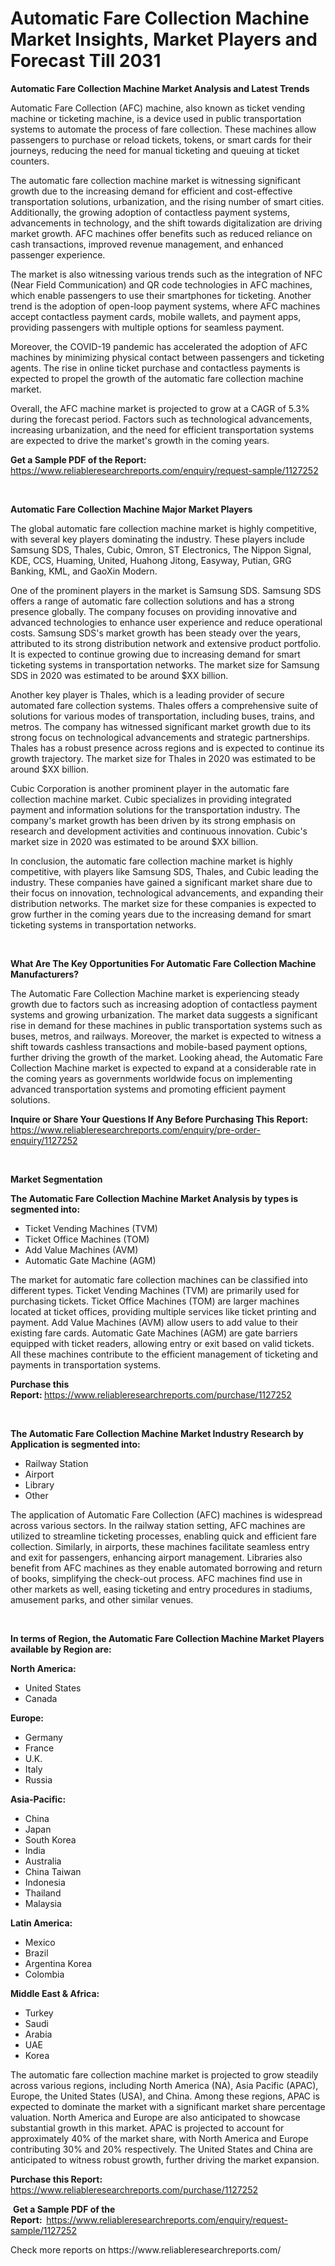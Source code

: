 <p><h1>Automatic Fare Collection Machine Market Insights, Market Players and Forecast Till 2031</h1></p><p><strong>Automatic Fare Collection Machine Market Analysis and Latest Trends</strong></p>
<p><p>Automatic Fare Collection (AFC) machine, also known as ticket vending machine or ticketing machine, is a device used in public transportation systems to automate the process of fare collection. These machines allow passengers to purchase or reload tickets, tokens, or smart cards for their journeys, reducing the need for manual ticketing and queuing at ticket counters.</p><p>The automatic fare collection machine market is witnessing significant growth due to the increasing demand for efficient and cost-effective transportation solutions, urbanization, and the rising number of smart cities. Additionally, the growing adoption of contactless payment systems, advancements in technology, and the shift towards digitalization are driving market growth. AFC machines offer benefits such as reduced reliance on cash transactions, improved revenue management, and enhanced passenger experience.</p><p>The market is also witnessing various trends such as the integration of NFC (Near Field Communication) and QR code technologies in AFC machines, which enable passengers to use their smartphones for ticketing. Another trend is the adoption of open-loop payment systems, where AFC machines accept contactless payment cards, mobile wallets, and payment apps, providing passengers with multiple options for seamless payment.</p><p>Moreover, the COVID-19 pandemic has accelerated the adoption of AFC machines by minimizing physical contact between passengers and ticketing agents. The rise in online ticket purchase and contactless payments is expected to propel the growth of the automatic fare collection machine market.</p><p>Overall, the AFC machine market is projected to grow at a CAGR of 5.3% during the forecast period. Factors such as technological advancements, increasing urbanization, and the need for efficient transportation systems are expected to drive the market's growth in the coming years.</p></p>
<p><strong>Get a Sample PDF of the Report:&nbsp;</strong> <a href="https://www.reliableresearchreports.com/enquiry/request-sample/1127252">https://www.reliableresearchreports.com/enquiry/request-sample/1127252</a></p>
<p>&nbsp;</p>
<p><strong>Automatic Fare Collection Machine Major Market Players</strong></p>
<p><p>The global automatic fare collection machine market is highly competitive, with several key players dominating the industry. These players include Samsung SDS, Thales, Cubic, Omron, ST Electronics, The Nippon Signal, KDE, CCS, Huaming, United, Huahong Jitong, Easyway, Putian, GRG Banking, KML, and GaoXin Modern.</p><p>One of the prominent players in the market is Samsung SDS. Samsung SDS offers a range of automatic fare collection solutions and has a strong presence globally. The company focuses on providing innovative and advanced technologies to enhance user experience and reduce operational costs. Samsung SDS's market growth has been steady over the years, attributed to its strong distribution network and extensive product portfolio. It is expected to continue growing due to increasing demand for smart ticketing systems in transportation networks. The market size for Samsung SDS in 2020 was estimated to be around $XX billion.</p><p>Another key player is Thales, which is a leading provider of secure automated fare collection systems. Thales offers a comprehensive suite of solutions for various modes of transportation, including buses, trains, and metros. The company has witnessed significant market growth due to its strong focus on technological advancements and strategic partnerships. Thales has a robust presence across regions and is expected to continue its growth trajectory. The market size for Thales in 2020 was estimated to be around $XX billion.</p><p>Cubic Corporation is another prominent player in the automatic fare collection machine market. Cubic specializes in providing integrated payment and information solutions for the transportation industry. The company's market growth has been driven by its strong emphasis on research and development activities and continuous innovation. Cubic's market size in 2020 was estimated to be around $XX billion.</p><p>In conclusion, the automatic fare collection machine market is highly competitive, with players like Samsung SDS, Thales, and Cubic leading the industry. These companies have gained a significant market share due to their focus on innovation, technological advancements, and expanding their distribution networks. The market size for these companies is expected to grow further in the coming years due to the increasing demand for smart ticketing systems in transportation networks.</p></p>
<p>&nbsp;</p>
<p><strong>What Are The Key Opportunities For Automatic Fare Collection Machine Manufacturers?</strong></p>
<p><p>The Automatic Fare Collection Machine market is experiencing steady growth due to factors such as increasing adoption of contactless payment systems and growing urbanization. The market data suggests a significant rise in demand for these machines in public transportation systems such as buses, metros, and railways. Moreover, the market is expected to witness a shift towards cashless transactions and mobile-based payment options, further driving the growth of the market. Looking ahead, the Automatic Fare Collection Machine market is expected to expand at a considerable rate in the coming years as governments worldwide focus on implementing advanced transportation systems and promoting efficient payment solutions.</p></p>
<p><strong>Inquire or Share Your Questions If Any Before Purchasing This Report:</strong> <a href="https://www.reliableresearchreports.com/enquiry/pre-order-enquiry/1127252">https://www.reliableresearchreports.com/enquiry/pre-order-enquiry/1127252</a></p>
<p>&nbsp;</p>
<p><strong>Market Segmentation</strong></p>
<p><strong>The Automatic Fare Collection Machine Market Analysis by types is segmented into:</strong></p>
<p><ul><li>Ticket Vending Machines (TVM)</li><li>Ticket Office Machines (TOM)</li><li>Add Value Machines (AVM)</li><li>Automatic Gate Machine (AGM)</li></ul></p>
<p><p>The market for automatic fare collection machines can be classified into different types. Ticket Vending Machines (TVM) are primarily used for purchasing tickets. Ticket Office Machines (TOM) are larger machines located at ticket offices, providing multiple services like ticket printing and payment. Add Value Machines (AVM) allow users to add value to their existing fare cards. Automatic Gate Machines (AGM) are gate barriers equipped with ticket readers, allowing entry or exit based on valid tickets. All these machines contribute to the efficient management of ticketing and payments in transportation systems.</p></p>
<p><strong>Purchase this Report:&nbsp;</strong><a href="https://www.reliableresearchreports.com/purchase/1127252">https://www.reliableresearchreports.com/purchase/1127252</a></p>
<p>&nbsp;</p>
<p><strong>The Automatic Fare Collection Machine Market Industry Research by Application is segmented into:</strong></p>
<p><ul><li>Railway Station</li><li>Airport</li><li>Library</li><li>Other</li></ul></p>
<p><p>The application of Automatic Fare Collection (AFC) machines is widespread across various sectors. In the railway station setting, AFC machines are utilized to streamline ticketing processes, enabling quick and efficient fare collection. Similarly, in airports, these machines facilitate seamless entry and exit for passengers, enhancing airport management. Libraries also benefit from AFC machines as they enable automated borrowing and return of books, simplifying the check-out process. AFC machines find use in other markets as well, easing ticketing and entry procedures in stadiums, amusement parks, and other similar venues.</p></p>
<p>&nbsp;</p>
<p><strong>In terms of Region, the Automatic Fare Collection Machine Market Players available by Region are:</strong></p>
<p>
    <p> <strong> North America: </strong>
        <ul>
            <li>United States</li>
            <li>Canada</li>
        </ul>
        </p> 
    <p> <strong> Europe: </strong>
        <ul>
            <li>Germany</li>
            <li>France</li>
            <li>U.K.</li>
            <li>Italy</li>
            <li>Russia</li>
        </ul>
        </p> 
    <p> <strong> Asia-Pacific: </strong>
        <ul>
            <li>China</li>
            <li>Japan</li>
            <li>South Korea</li>
            <li>India</li>
            <li>Australia</li>
            <li>China Taiwan</li>
            <li>Indonesia</li>
            <li>Thailand</li>
            <li>Malaysia</li>
        </ul>
        </p> 
    <p> <strong> Latin America: </strong>
        <ul>
            <li>Mexico</li>
            <li>Brazil</li>
            <li>Argentina Korea</li>
            <li>Colombia</li>
        </ul>
        </p> 
    <p> <strong> Middle East & Africa: </strong>
        <ul>
            <li>Turkey</li>
            <li>Saudi</li>
            <li>Arabia</li>
            <li>UAE</li>
            <li>Korea</li>
        </ul>
    </p>
    </p>
<p><p>The automatic fare collection machine market is projected to grow steadily across various regions, including North America (NA), Asia Pacific (APAC), Europe, the United States (USA), and China. Among these regions, APAC is expected to dominate the market with a significant market share percentage valuation. North America and Europe are also anticipated to showcase substantial growth in this market. APAC is projected to account for approximately 40% of the market share, with North America and Europe contributing 30% and 20% respectively. The United States and China are anticipated to witness robust growth, further driving the market expansion.</p></p>
<p><strong>Purchase this Report: </strong><a href="https://www.reliableresearchreports.com/purchase/1127252">https://www.reliableresearchreports.com/purchase/1127252</a></p>
<p>&nbsp;<strong>Get a Sample PDF of the Report:&nbsp;&nbsp;</strong><a href="https://www.reliableresearchreports.com/enquiry/request-sample/1127252">https://www.reliableresearchreports.com/enquiry/request-sample/1127252</a></p>
<p><strong></strong></p>
<p>Check more reports on https://www.reliableresearchreports.com/</p>